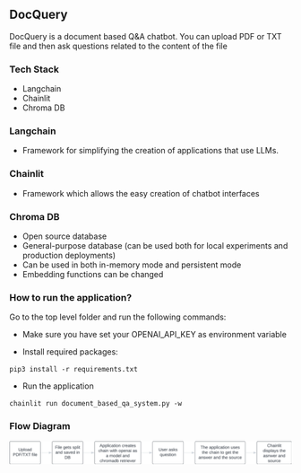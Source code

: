 ## DocQuery

DocQuery is a document based Q&A chatbot. You can upload PDF or TXT file and then ask questions related to the content
of the file

### Tech Stack

- Langchain
- Chainlit
- Chroma DB

### Langchain

- Framework for simplifying the creation of applications that use LLMs.

### Chainlit

- Framework which allows the easy creation of chatbot interfaces

### Chroma DB

- Open source database
- General-purpose database (can be used both for local experiments and production deployments)
- Can be used in both in-memory mode and persistent mode
- Embedding functions can be changed

### How to run the application?

Go to the top level folder and run the following commands:

- Make sure you have set your OPENAI_API_KEY as environment variable

- Install required packages:

```
pip3 install -r requirements.txt
```

- Run the application

```
chainlit run document_based_qa_system.py -w
```

### Flow Diagram

![FlowDiagram](flowDiagram.png)
